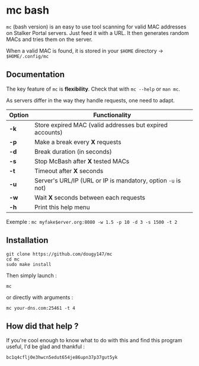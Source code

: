 # mc bash

`mc` (bash version) is an easy to use tool scanning for valid MAC addresses on Stalker Portal servers.
Just feed it with a URL. It then generates random MACs and tries them on the server.

When a valid MAC is found, it is stored in your `$HOME` directory -> `$HOME/.config/mc`


## Documentation

The key feature of `mc` is **flexibility**. Check that with `mc --help` or `man mc`.

As servers differ in the way they handle requests, one need to adapt.

| Option | Functionality                                                |
|--------|--------------------------------------------------------------|
| **-k** | Store expired MAC (valid addresses but expired accounts)    |
| **-p** | Make a break every **X** requests                            |
| **-d** | Break duration (in seconds)                                  |
| **-s** | Stop McBash after **X** tested MACs                          |
| **-t** | Timeout after **X** seconds                                  |
| **-u** | Server's URL/IP (URL or IP is mandatory, option `-u` is not) |
| **-w** | Wait **X** seconds between each requests                     |
| **-h** | Print this help menu                                        |

Exemple : `mc myfake$erver.org:8080 -w 1.5 -p 10 -d 3 -s 1500 -t 2`

## Installation

```
git clone https://github.com/dougy147/mc
cd mc
sudo make install
```
Then simply launch :
```
mc
```
or directly with arguments :
```
mc your-dns.com:25461 -t 4
```


## How did that help ?

If you're cool enough to know what to do with this and find this program useful, I'd be glad and thankful :

`bc1q4cflj0e3hwcn5edut654je86upn37p37gut5yk`
